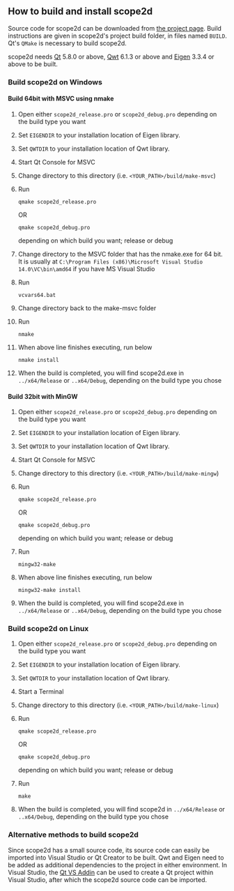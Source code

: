 ## How to build and install scope2d

Source code for scope2d can be downloaded from <a href="https://github.com/denizbmech/scope2d">the project page</a>.
Build instructions are given in scope2d's project build folder, in files named `BUILD`. Qt's `QMake` is necessary to build scope2d.

scope2d needs <a href="https://www.qt.io/download/">Qt</a> 5.8.0 or above, <a href="http://qwt.sourceforge.net">Qwt</a> 6.1.3 or above and <a href="http://eigen.tuxfamily.org/index.php?title=Main_Page">Eigen</a> 3.3.4 or above to be built.

### Build scope2d on Windows

#### Build 64bit with MSVC using nmake

1. Open either `scope2d_release.pro` or `scope2d_debug.pro` depending on the build type you want

2. Set `EIGENDIR` to your installation location of Eigen library.

3. Set `QWTDIR` to your installation location of Qwt library.

4. Start Qt Console for MSVC

5. Change directory to this directory (i.e. `<YOUR_PATH>/build/make-msvc`)

6. Run 

    `qmake scope2d_release.pro`

    OR

    `qmake scope2d_debug.pro`

    depending on which build you want; release or debug

7. Change directory to the MSVC folder that has the nmake.exe for 64 bit. It is usually at `C:\Program Files (x86)\Microsoft Visual Studio 14.0\VC\bin\amd64` if you have MS Visual Studio

8. Run 

    `vcvars64.bat`

9. Change directory back to the make-msvc folder

10. Run

    `nmake`

11. When above line finishes executing, run below

    `nmake install`

12. When the build is completed, you will find scope2d.exe in `../x64/Release` or `..x64/Debug`, depending on the build type you chose

#### Build 32bit with MinGW

1. Open either `scope2d_release.pro` or `scope2d_debug.pro` depending on the build type you want

2. Set `EIGENDIR` to your installation location of Eigen library.

3. Set `QWTDIR` to your installation location of Qwt library.

4. Start Qt Console for MSVC

5. Change directory to this directory (i.e. `<YOUR_PATH>/build/make-mingw`)

6. Run 

    `qmake scope2d_release.pro`

    OR

    `qmake scope2d_debug.pro`

    depending on which build you want; release or debug

7. Run

    `mingw32-make`

8. When above line finishes executing, run below

    `mingw32-make install`

9. When the build is completed, you will find scope2d.exe in `../x64/Release` or `..x64/Debug`, depending on the build type you chose

### Build scope2d on Linux

1. Open either `scope2d_release.pro` or `scope2d_debug.pro` depending on the build type you want

2. Set `EIGENDIR` to your installation location of Eigen library.

3. Set `QWTDIR` to your installation location of Qwt library.

4. Start a Terminal

5. Change directory to this directory (i.e. `<YOUR_PATH>/build/make-linux`)

6. Run 

    `qmake scope2d_release.pro`

    OR

    `qmake scope2d_debug.pro`

    depending on which build you want; release or debug

7. Run

    `make`

8. When the build is completed, you will find scope2d in `../x64/Release` or `..x64/Debug`, depending on the build type you chose

### Alternative methods to build scope2d

Since scope2d has a small source code, its source code can easily be imported into Visual Studio or Qt Creator to be built. Qwt and Eigen need to be added as additional dependencies to the project in either environment. In Visual Studio, the <a href="https://download.qt.io/official_releases/vsaddin/">Qt VS Addin</a> can be used to create a Qt project within Visual Studio, after which the scope2d source code can be imported.

